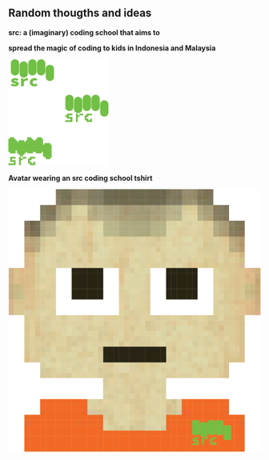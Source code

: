 ## Random thougths and ideas

**src: a (imaginary) coding school that aims to**

**spread the magic of coding to kids in Indonesia and Malaysia** 


<img src="src_mult.png" alt="drawing" width="200px"/>





**Avatar wearing an src coding school tshirt** 

![src tshirt](avatar.png)
